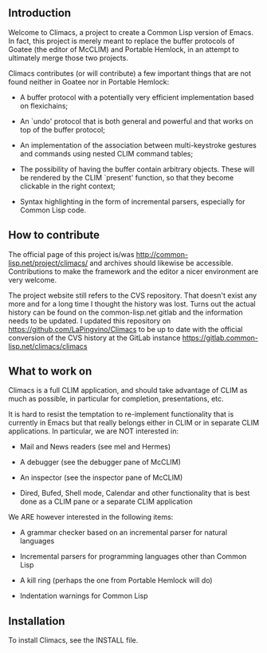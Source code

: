 Introduction
------------

Welcome to Climacs, a project to create a Common Lisp version of
Emacs.  In fact, this project is merely meant to replace the buffer
protocols of Goatee (the editor of McCLIM) and Portable Hemlock, in an
attempt to ultimately merge those two projects.  

Climacs contributes (or will contribute) a few important things that
are not found neither in Goatee nor in Portable Hemlock:

   * A buffer protocol with a potentially very efficient
     implementation based on flexichains;

   * An `undo' protocol that is both general and powerful and that
     works on top of the buffer protocol;

   * An implementation of the association between multi-keystroke
     gestures and commands using nested CLIM command tables;

   * The possibility of having the buffer contain arbitrary
     objects. These will be rendered by the CLIM `present' function,
     so that they become clickable in the right context;

   * Syntax highlighting in the form of incremental parsers, especially
     for Common Lisp code. 

How to contribute
-----------------

The official page of this project is/was http://common-lisp.net/project/climacs/ and
archives should likewise be accessible.  Contributions to make the framework and the editor a
nicer environment are very welcome.

The project website still refers to the CVS repository. That doesn't
exist any more and for a long time I thought the history was lost.
Turns out the actual history can be found on the common-lisp.net
gitlab and the information needs to be updated. I updated this 
repository on https://github.com/LaPingvino/Climacs to be up to date
with the official conversion of the CVS history at the GitLab instance
https://gitlab.common-lisp.net/climacs/climacs

What to work on
---------------

Climacs is a full CLIM application, and should take advantage of CLIM
as much as possible, in particular for completion, presentations, etc.

It is hard to resist the temptation to re-implement functionality that
is currently in Emacs but that really belongs either in CLIM or in
separate CLIM applications.  In particular, we are NOT interested in:

   * Mail and News readers (see mel and Hermes)

   * A debugger (see the debugger pane of McCLIM)

   * An inspector (see the inspector pane of McCLIM)

   * Dired, Bufed, Shell mode, Calendar and other functionality that
     is best done as a CLIM pane or a separate CLIM application

We ARE however interested in the following items:

   * A grammar checker based on an incremental parser for natural
     languages

   * Incremental parsers for programming languages other than Common
     Lisp

   * A kill ring (perhaps the one from Portable Hemlock will do)

   * Indentation warnings for Common Lisp

Installation
------------

To install Climacs, see the INSTALL file.

